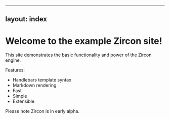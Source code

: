 ----------------------------
layout: index
----------------------------

# Welcome to the example Zircon site!

This site demonstrates the basic functionality and power
of the Zircon engine.

Features:
- Handlebars template syntax
- Markdown rendering
- Fast
- Simple
- Extensible

Please note Zircon is in early alpha.